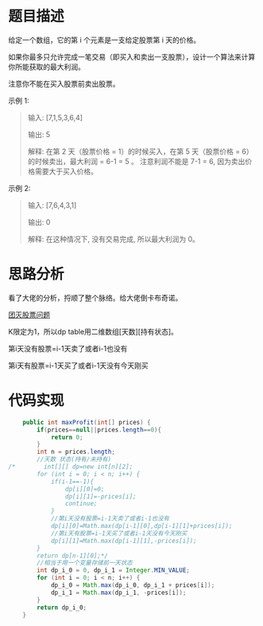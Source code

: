 # 题目描述
给定一个数组，它的第 i 个元素是一支给定股票第 i 天的价格。

如果你最多只允许完成一笔交易（即买入和卖出一支股票），设计一个算法来计算你所能获取的最大利润。

注意你不能在买入股票前卖出股票。

示例 1:

> 输入: [7,1,5,3,6,4]
> 
> 输出: 5
> 
> 解释: 在第 2 天（股票价格 = 1）的时候买入，在第 5 天（股票价格 = 6）的时候卖出，最大利润 = 6-1 = 5 。
>      注意利润不能是 7-1 = 6, 因为卖出价格需要大于买入价格。
     
示例 2:

> 输入: [7,6,4,3,1]
> 
> 输出: 0
> 
> 解释: 在这种情况下, 没有交易完成, 所以最大利润为 0。
> 

# 思路分析
看了大佬的分析，捋顺了整个脉络。给大佬倒卡布奇诺。

[团灭股票问题](https://github.com/labuladong/fucking-algorithm/blob/master/%E5%8A%A8%E6%80%81%E8%A7%84%E5%88%92%E7%B3%BB%E5%88%97/%E5%9B%A2%E7%81%AD%E8%82%A1%E7%A5%A8%E9%97%AE%E9%A2%98.md)

K限定为1，所以dp table用二维数组[天数][持有状态]。

第i天没有股票=i-1天卖了或者i-1也没有

第i天有股票=i-1天买了或者i-1天没有今天刚买
# 代码实现
```java
    public int maxProfit(int[] prices) {
        if(prices==null||prices.length==0){
            return 0;
        }
        int n = prices.length;
        //天数 状态(持有/未持有)
/*        int[][] dp=new int[n][2];
        for (int i = 0; i < n; i++) {
            if(i-1==-1){
                dp[i][0]=0;
                dp[i][1]=-prices[i];
                continue;
            }
            //第i天没有股票=i-1天卖了或者i-1也没有
            dp[i][0]=Math.max(dp[i-1][0],dp[i-1][1]+prices[i]);
            //第i天有股票=i-1天买了或者i-1天没有今天刚买
            dp[i][1]=Math.max(dp[i-1][1],-prices[i]);
        }
        return dp[n-1][0];*/
        //相当于用一个变量存储前一天状态
        int dp_i_0 = 0, dp_i_1 = Integer.MIN_VALUE;
        for (int i = 0; i < n; i++) {
            dp_i_0 = Math.max(dp_i_0, dp_i_1 + prices[i]);
            dp_i_1 = Math.max(dp_i_1, -prices[i]);
        }
        return dp_i_0;
    }
```